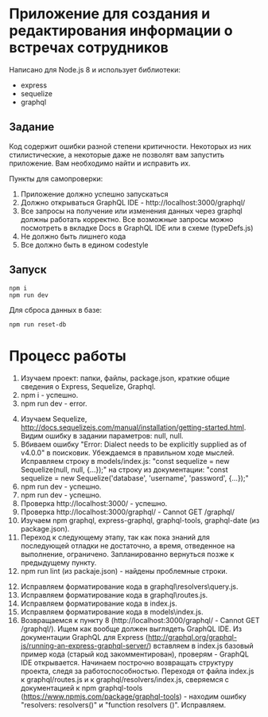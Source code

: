 # Приложение для создания и редактирования информации о встречах сотрудников

Написано для Node.js 8 и использует библиотеки:
* express
* sequelize
* graphql

## Задание
Код содержит ошибки разной степени критичности. Некоторых из них стилистические, а некоторые даже не позволят вам запустить приложение. Вам необходимо найти и исправить их.

Пункты для самопроверки:
1. Приложение должно успешно запускаться
2. Должно открываться GraphQL IDE - http://localhost:3000/graphql/
3. Все запросы на получение или изменения данных через graphql должны работать корректно. Все возможные запросы можно посмотреть в вкладке Docs в GraphQL IDE или в схеме (typeDefs.js)
4. Не должно быть лишнего кода
5. Все должно быть в едином codestyle

## Запуск
```
npm i
npm run dev
```

Для сброса данных в базе:
```
npm run reset-db
```


# Процесс работы

1. Изучаем проект: папки, файлы, package.json, краткие общие сведения о Express, Sequelize, Graphql.
2. npm i - успешно.
3. npm run dev - error.
<!-- > shri-2018@1.0.0 dev E:\github\shri-2018-task-1
> nodemon index.js

[nodemon] 1.12.5
[nodemon] to restart at any time, enter `rs`
[nodemon] watching: *.*
[nodemon] starting `node index.js`
E:\github\shri-2018-task-1\node_modules\sequelize\lib\sequelize.js:175
      throw new Error('Dialect needs to be explicitly supplied as of v4.0.0');
      ^

Error: Dialect needs to be explicitly supplied as of v4.0.0
    at new Sequelize (E:\github\shri-2018-task-1\node_modules\sequelize\lib\sequelize.js:175:13)
    at Object.<anonymous> (E:\github\shri-2018-task-1\models\index.js:7:19)
    at Module._compile (module.js:660:30)
    at Object.Module._extensions..js (module.js:671:10)
    at Module.load (module.js:573:32)
    at tryModuleLoad (module.js:513:12)
    at Function.Module._load (module.js:505:3)
    at Module.require (module.js:604:17)
    at require (internal/module.js:11:18)
    at Object.<anonymous> (E:\github\shri-2018-task-1\graphql\resolvers\query.js:1:82)
    at Module._compile (module.js:660:30)
    at Object.Module._extensions..js (module.js:671:10)
    at Module.load (module.js:573:32)
    at tryModuleLoad (module.js:513:12)
    at Function.Module._load (module.js:505:3)
    at Module.require (module.js:604:17)
    at require (internal/module.js:11:18)
    at Object.<anonymous> (E:\github\shri-2018-task-1\graphql\resolvers\index.js:3:15)
    at Module._compile (module.js:660:30)
    at Object.Module._extensions..js (module.js:671:10)
    at Module.load (module.js:573:32)
    at tryModuleLoad (module.js:513:12)
[nodemon] app crashed - waiting for file changes before starting... -->
4. Изучаем Sequelize, http://docs.sequelizejs.com/manual/installation/getting-started.html. Видим ошибку в задании параметров: null, null.
5. Вбиваем ошибку "Error: Dialect needs to be explicitly supplied as of v4.0.0" в поисковик. Убеждаемся в правильном ходе мыслей. Исправляем строку в models/index.js:
"const sequelize = new Sequelize(null, null, {...});"
на строку из документации:
"const sequelize = new Sequelize('database', 'username', 'password', {...});"
6. npm run dev - успешно.
6. npm run dev - успешно.
7. Проверка http://localhost:3000/ - успешно.
8. Проверка http://localhost:3000/graphql/ - Cannot GET /graphql/
9. Изучаем npm graphql, express-graphql, graphql-tools, graphql-date (из package.json).
10. Переход к следующему этапу, так как пока знаний для последующей отладки не достаточно, а время, отведенное на выполнение, ограничено. Запланированно вернуться позже к предыдущему пункту.
11. npm run lint (из packaje.json) - найдены проблемные строки.
<!-- > shri-2018@1.0.0 lint E:\github\shri-2018-task-1
> semistandard

semistandard: Semicolons For All! (https://github.com/Flet/semistandard)
semistandard: Run `semistandard --fix` to automatically fix some problems.
  E:\github\shri-2018-task-1\graphql\resolvers\query.js:4:1: Expected indentation of 2 spaces but found 0.
  E:\github\shri-2018-task-1\graphql\resolvers\query.js:5:5: Expected indentation of 2 spaces but found 4.
  E:\github\shri-2018-task-1\graphql\resolvers\query.js:6:3: Expected indentation of 0 spaces but found 2.
  E:\github\shri-2018-task-1\graphql\resolvers\query.js:8:33: 'argumets' is not defined.
  E:\github\shri-2018-task-1\graphql\resolvers\query.js:10:1: Expected indentation of 2 spaces but found 0.
  E:\github\shri-2018-task-1\graphql\resolvers\query.js:11:5: Expected indentation of 2 spaces but found 4.
  E:\github\shri-2018-task-1\graphql\resolvers\query.js:12:3: Expected indentation of 0 spaces but found 2.
  E:\github\shri-2018-task-1\graphql\resolvers\query.js:16:1: Expected indentation of 2 spaces but found 0.
  E:\github\shri-2018-task-1\graphql\resolvers\query.js:17:5: Expected indentation of 2 spaces but found 4.
  E:\github\shri-2018-task-1\graphql\resolvers\query.js:18:3: Expected indentation of 0 spaces but found 2.
  E:\github\shri-2018-task-1\graphql\routes.js:18:17: Unexpected trailing comma.
  E:\github\shri-2018-task-1\index.js:13:26: Missing semicolon.
  E:\github\shri-2018-task-1\models\index.js:11:1: Expected indentation of 2 spaces but found 0.
npm ERR! code ELIFECYCLE
npm ERR! errno 1
npm ERR! shri-2018@1.0.0 lint: `semistandard`
npm ERR! Exit status 1
npm ERR!
npm ERR! Failed at the shri-2018@1.0.0 lint script.
npm ERR! This is probably not a problem with npm. There is likely additional logging output above.

npm ERR! A complete log of this run can be found in:
npm ERR!     C:\Users\Admin\AppData\Roaming\npm-cache\_logs\2018-01-02T15_17_14_363Z-debug.log -->
12. Исправляем форматирование кода в graphql\resolvers\query.js.
13. Исправляем форматирование кода в graphql\routes.js.
14. Исправляем форматирование кода в index.js.
15. Исправляем форматирование кода в models\index.js.
16. Возвращаемся к пункту 8 (http://localhost:3000/graphql/ - Cannot GET /graphql/). Ищем как вообще должен выглядеть GraphQL IDE. Из документации GraphQL для Express (http://graphql.org/graphql-js/running-an-express-graphql-server/) вставляем в index.js базовый пример кода (старый код закомментирован), проверям - GraphQL IDE открывается. Начинаем построчно возвращать структуру проекта, следя за работоспособностью. Переходя от файла index.js к graphql/routes.js и к graphql/resolvers/index.js, сверяемся с документацией к npm graphql-tools (https://www.npmjs.com/package/graphql-tools) - находим ошибку "resolvers: resolvers()" и "function resolvers ()". Исправляем.
